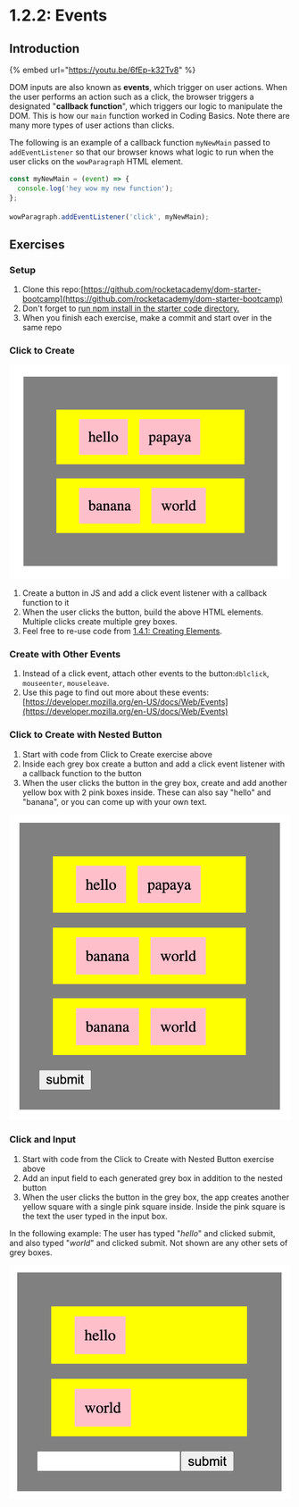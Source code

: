 # 1.2.2: Events

## Introduction

{% embed url="https://youtu.be/6fEp-k32Tv8" %}

DOM inputs are also known as **events**, which trigger on user actions. When the user performs an action such as a click, the browser triggers a designated "**callback function**", which triggers our logic to manipulate the DOM. This is how our `main` function worked in Coding Basics. Note there are many more types of user actions than clicks.

The following is an example of a callback function `myNewMain` passed to `addEventListener` so that our browser knows what logic to run when the user clicks on the `wowParagraph` HTML element.

```javascript
const myNewMain = (event) => {
  console.log('hey wow my new function');
};

wowParagraph.addEventListener('click', myNewMain);
```

## Exercises

### Setup

1. Clone this repo:[https://github.com/rocketacademy/dom-starter-bootcamp](https://github.com/rocketacademy/dom-starter-bootcamp)
2. Don't forget to [run npm install in the starter code directory.](../../course-logistics/required-hardware-and-software.md#eslint-npm-configuration-libraries)
3. When you finish each exercise, make a commit and start over in the same repo

### Click to Create

![](<../../.gitbook/assets/Screen Shot 2020-09-29 at 6.52.58 PM.png>)

1. Create a button in JS and add a click event listener with a callback function to it
2. When the user clicks the button, build the above HTML elements. Multiple clicks create multiple grey boxes.
3. Feel free to re-use code from [1.4.1: Creating Elements](1.2.1-creating-elements.md#exercises).

### Create with Other Events

1. Instead of a click event, attach other events to the button:`dblclick`, `mouseenter`, `mouseleave`.
2. Use this page to find out more about these events: [https://developer.mozilla.org/en-US/docs/Web/Events](https://developer.mozilla.org/en-US/docs/Web/Events)

### Click to Create with Nested Button

1. Start with code from Click to Create exercise above
2. Inside each grey box create a button and add a click event listener with a callback function to the button
3. When the user clicks the button in the grey box, create and add another yellow box with 2 pink boxes inside. These can also say "hello" and "banana", or you can come up with your own text.

![](<../../.gitbook/assets/Screen Shot 2020-10-15 at 5.49.12 PM.png>)

### **Click and Input**

1. Start with code from the Click to Create with Nested Button exercise above
2. Add an input field to each generated grey box in addition to the nested button
3. When the user clicks the button in the grey box, the app creates another yellow square with a single pink square inside. Inside the pink square is the text the user typed in the input box.

In the following example: The user has typed "_hello_" and clicked submit, and also typed "_world_" and clicked submit. Not shown are any other sets of grey boxes.

![](<../../.gitbook/assets/Screen Shot 2020-10-15 at 5.27.39 PM.png>)
